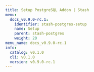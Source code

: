 ```yaml
---
title: Setup PostgreSQL Addon | Stash
menu:
  docs_v0.9.0-rc.1:
    identifier: stash-postgres-setup
    name: Setup
    parent: stash-postgres
    weight: 20
menu_name: docs_v0.9.0-rc.1
info:
  catalog: v0.1.0
  cli: v0.1.0
  version: v0.9.0-rc.1
---
```


